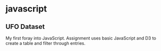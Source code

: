 # javascript

<h2>UFO Dataset</h2>

My first foray into JavaScript. Assignment uses basic JavaScript and D3 to create a table and filter through entries. 
